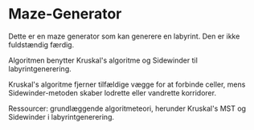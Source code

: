 # Maze-Generator

Dette er en maze generator som kan generere en labyrint. Den er ikke fuldstændig færdig.

Algoritmen benytter Kruskal's algoritme og Sidewinder til labyrintgenerering.

Kruskal's algoritme fjerner tilfældige vægge for at forbinde celler, mens Sidewinder-metoden skaber lodrette eller vandrette korridorer.

Ressourcer: grundlæggende algoritmeteori, herunder Kruskal's MST og Sidewinder i labyrintgenerering.